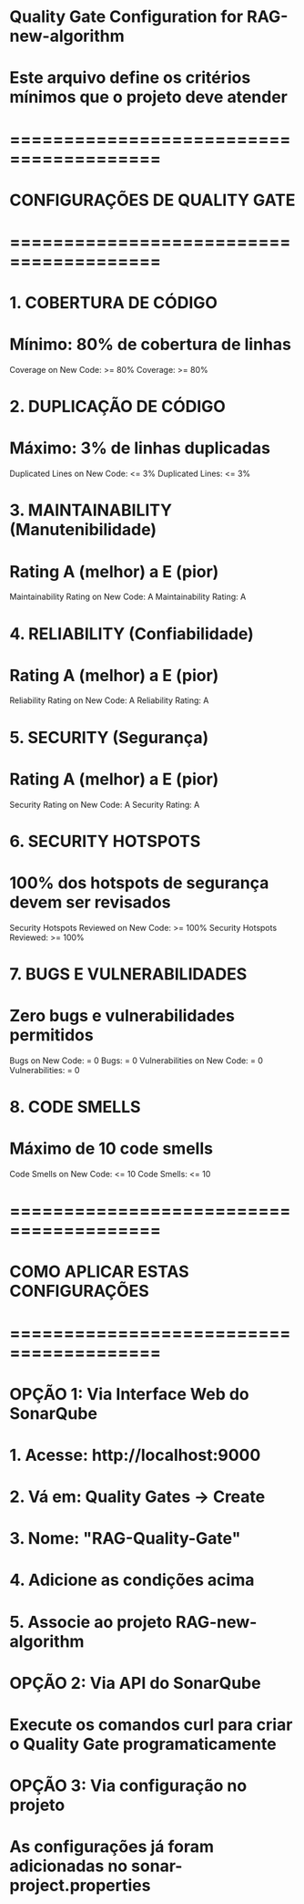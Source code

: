 # Quality Gate Configuration for RAG-new-algorithm
# Este arquivo define os critérios mínimos que o projeto deve atender

# ========================================
# CONFIGURAÇÕES DE QUALITY GATE
# ========================================

# 1. COBERTURA DE CÓDIGO
# Mínimo: 80% de cobertura de linhas
Coverage on New Code: >= 80%
Coverage: >= 80%

# 2. DUPLICAÇÃO DE CÓDIGO
# Máximo: 3% de linhas duplicadas
Duplicated Lines on New Code: <= 3%
Duplicated Lines: <= 3%

# 3. MAINTAINABILITY (Manutenibilidade)
# Rating A (melhor) a E (pior)
Maintainability Rating on New Code: A
Maintainability Rating: A

# 4. RELIABILITY (Confiabilidade)
# Rating A (melhor) a E (pior)
Reliability Rating on New Code: A
Reliability Rating: A

# 5. SECURITY (Segurança)
# Rating A (melhor) a E (pior)
Security Rating on New Code: A
Security Rating: A

# 6. SECURITY HOTSPOTS
# 100% dos hotspots de segurança devem ser revisados
Security Hotspots Reviewed on New Code: >= 100%
Security Hotspots Reviewed: >= 100%

# 7. BUGS E VULNERABILIDADES
# Zero bugs e vulnerabilidades permitidos
Bugs on New Code: = 0
Bugs: = 0
Vulnerabilities on New Code: = 0
Vulnerabilities: = 0

# 8. CODE SMELLS
# Máximo de 10 code smells
Code Smells on New Code: <= 10
Code Smells: <= 10

# ========================================
# COMO APLICAR ESTAS CONFIGURAÇÕES
# ========================================

# OPÇÃO 1: Via Interface Web do SonarQube
# 1. Acesse: http://localhost:9000
# 2. Vá em: Quality Gates → Create
# 3. Nome: "RAG-Quality-Gate"
# 4. Adicione as condições acima
# 5. Associe ao projeto RAG-new-algorithm

# OPÇÃO 2: Via API do SonarQube
# Execute os comandos curl para criar o Quality Gate programaticamente

# OPÇÃO 3: Via configuração no projeto
# As configurações já foram adicionadas no sonar-project.properties

